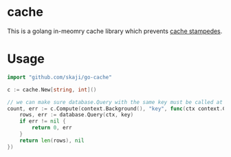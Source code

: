 # cache

This is a golang in-meomry cache library
which prevents [cache stampedes](https://en.wikipedia.org/wiki/Cache_stampede).

# Usage

```go
import "github.com/skaji/go-cache"

c := cache.New[string, int]()

// we can make sure database.Query with the same key must be called at most once
count, err := c.Compute(context.Background(), "key", func(ctx context.Context, key string) (int, error) {
    rows, err := database.Query(ctx, key)
    if err != nil {
        return 0, err
    }
    return len(rows), nil
})
```
